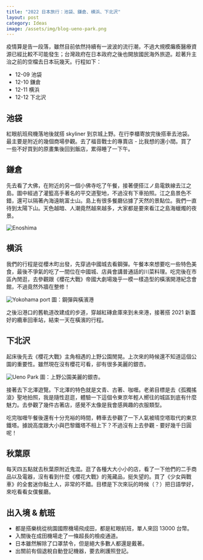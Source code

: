```yaml
---
title: "2022 日本旅行：池袋、鎌倉、横浜、下北沢"
layout: post
category: Ideas
image: /assets/img/blog-ueno-park.png
---
```


疫情算是告一段落，雖然目前依然持續有一波波的流行潮，不過大規模癱瘓醫療資源已經比較不可能發生；台灣政府在日本政府之後也開放國民海外旅遊。趁著升主治之前的空檔去日本玩幾天。行程如下：

- 12-09 池袋
- 12-10 鎌倉
- 12-11 横浜
- 12-12 下北沢

## 池袋

紅眼航班飛機落地後就搭 skyliner 到京城上野。在行李櫃寄放完後搭車去池袋。最主要是附近的幾個商場參觀。去了福音戰士的專賣店 - 比我想的還小間。買了一些不好買到的原畫集後回到飯店，累得睡了一下午。

## 鎌倉

先去看了大佛，在附近的另一個小佛寺吃了午餐，接著便搭江ノ島電鉄線去江之島。圖中經過了灌籃高手著名的平交道聖地，不過沒有下車拍照。江之島景色不錯，還可以隔著內海遠眺富士山。島上有很多餐廳佔據了天然的景點位。我們一直待到太陽下山。天色越暗、人潮竟然越來越多，大家都是要來看江之島海蠟燭的夜景。

![Enoshima](/assets/img/blog-fuji.png)

## 横浜

我們的行程是從櫻木町出發，先穿過中國城去看鋼彈。午餐本來想要吃一些特色美食，最後不爭氣的吃了一間位在中國城、店員會講普通話的川菜料理。吃完後在市區內閒逛，去參觀跟《櫻花大戰》帝國大劇場幾乎一模一樣造型的橫濱開港紀念會館，不過竟然外牆在整修！

![Yokohama port](/assets/img/blog-yokohama-port.png)
圖：鋼彈與橫濱港

之後沿港口的舊軌道改建成的步道，穿越紅磚倉庫來到未來港，接著搭 2021 新蓋好的纜車回車站，結束一天在橫濱的行程。

## 下北沢

起床後先去《櫻花大戰》主角相遇的上野公園閒晃。上次來的時候還不知道這個公園的重要性。雖然現在沒有櫻花可看，卻有很多美麗的銀杏。

![Ueno Park](/assets/img/blog-ueno-park.png)
圖：上野公園美麗的銀杏。

接著去下北澤遊覽。下北澤的特色就是文青、古著、咖喱。老弟目標是去《孤獨搖滾》聖地拍照，我是隨性逛逛，體驗一下這個令東京年輕人嚮往的城區到底有什麼魅力。去參觀了幾件古著店，感覺不太像是我會感興趣的衣服類型。

吃完咖喱午餐後還有十分充裕的時間，轉車去參觀了一下人氣被晴空塔取代的東京鐵塔。據說高度跟大小與巴黎鐵塔不相上下？不過沒有上去參觀 - 要好幾千日圓呢！

## 秋葉原

每天四五點就去秋葉原附近鬼混。逛了各種大大小小的店，看了一下他們的二手商品以及電器，沒有看到什麼《櫻花大戰》的蒐藏品，挺失望的。買了《少女與戰車》的全套迷你黏土人，非常的不錯。目標是下次來玩的時候（？）把日語學好，來吃看看女僕餐廳。

## 出入境 & 航班

- 都是搭樂桃從桃園國際機場飛成田，都是紅眼航班，單人來回 13000 台幣。
- 入關後在成田機場走了一條超長的檢疫通道。
- 日本雖然解除了口罩禁令，但是絕大多數人都還是戴著。
- 出關前有個退稅自動登記機器，要去刷護照登記。